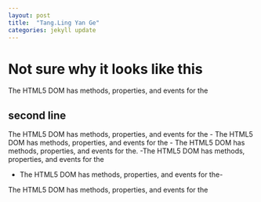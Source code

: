 ```yaml
---
layout: post
title:  "Tang.Ling Yan Ge"
categories: jekyll update
---
```


# Not sure why it looks like this 

The HTML5 DOM has methods, properties, and events for the

## second line


The HTML5 DOM has methods, properties, and events for the - The HTML5 DOM has methods, properties, and events for the - The HTML5 DOM has methods, properties, and events for the. -The HTML5 DOM has methods, properties, and events for the   
  * The HTML5 DOM has methods, properties, and events for the-
      
The HTML5 DOM has methods, properties, and events for the

